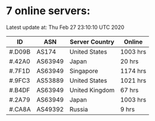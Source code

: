 # 7 online servers:

Latest update at: Thu Feb 27 23:10:10 UTC 2020

| ID | ASN | Server Country | Online |
| -- | --- | -------------- | ------ |
| #.D09B | AS174 | United States | 1003 hrs |
| #.42A0 | AS63949 | Japan | 20 hrs |
| #.7F1D | AS63949 | Singapore | 1174 hrs |
| #.9FC3 | AS53889 | United States | 1021 hrs |
| #.B4DF | AS63949 | United Kingdom | 67 hrs |
| #.2A79 | AS63949 | Japan | 1003 hrs |
| #.CA8A | AS49392 | Russia | 9 hrs |

